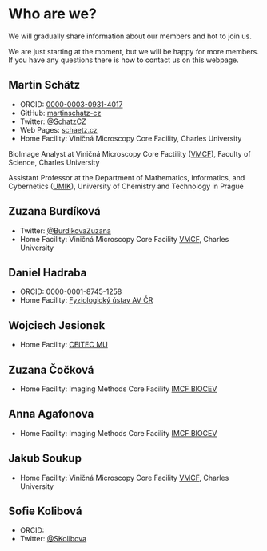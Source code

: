 # Who are we?

We will gradually share information about our members and hot to join us.

We are just starting at the moment, but we will be happy for more members. If you have any questions there is how to contact us on this webpage.

## Martin Schätz
 - ORCID: [0000-0003-0931-4017](https://orcid.org/0000-0003-0931-4017)
 - GitHub: [martinschatz-cz](https://github.com/martinschatz-cz)
 - Twitter: [@SchatzCZ](https://twitter.com/schatzcz)
 - Web Pages: [schaetz.cz](https://www.schaetz.cz/)
 - Home Facility: Viničná Microscopy Core Facility, Charles University

BioImage Analyst at Viničná Microscopy Core Factility ([VMCF](https://www.natur.cuni.cz/biology/service/laboratory-of-confocal-and-fluorescence-microscopy?set_language=en)), Faculty of Science, Charles University

Assistant Professor at the Department of Mathematics, Informatics, and Cybernetics ([UMIK](https://umik.vscht.cz/)), University of Chemistry and Technology in Prague

## Zuzana Burdíková
 - Twitter: [@BurdikovaZuzana](https://twitter.com/BurdikovaZuzana)
 - Home Facility: Viničná Microscopy Core Facility [VMCF](https://www.natur.cuni.cz/biology/service/laboratory-of-confocal-and-fluorescence-microscopy?set_language=en), Charles University

## Daniel Hadraba
- ORCID: [0000-0001-8745-1258](https://orcid.org/0000-0001-8745-1258)
- Home Facility: [Fyziologický ústav AV ČR](https://www.fgu.cas.cz/departments/biomatematika)

## Wojciech Jesionek
- Home Facility: [CEITEC MU](https://www.ceitec.cz/wojciech-krzysztof-jesionek-m-sc-ph-d/u93066?page=publication)

## Zuzana Čočková
- Home Facility: Imaging Methods Core Facility [IMCF BIOCEV](https://imcf.natur.cuni.cz/IMCF/team/)

## Anna Agafonova
- Home Facility: Imaging Methods Core Facility [IMCF BIOCEV](https://imcf.natur.cuni.cz/IMCF/team/)

## Jakub Soukup
- Home Facility: Viničná Microscopy Core Facility [VMCF](https://www.natur.cuni.cz/biology/service/laboratory-of-confocal-and-fluorescence-microscopy?set_language=en), Charles University

## Sofie Kolibová
 - ORCID: [](https://orcid.org/)
 - Twitter: [@SKolibova](https://twitter.com/SKolibova) 
